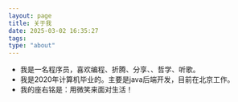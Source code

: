 ```yaml
---
layout: page
title: 关于我
date: 2025-03-02 16:35:27
tags:
type: "about"
---
```

- 我是一名程序员，喜欢编程、折腾、分享、、哲学、听歌。
- 我是2020年计算机毕业的。主要是java后端开发，目前在北京工作。
- 我的座右铭是：用微笑来面对生活！


